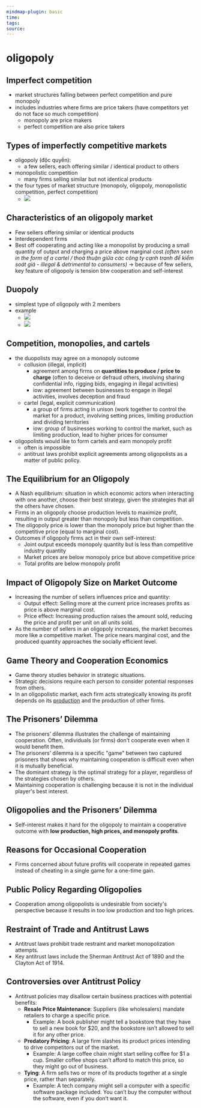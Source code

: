```yaml
---
mindmap-plugin: basic
time: 
tags: 
source:
---
```

# oligopoly
## Imperfect competition
- market structures falling between perfect competition and pure monopoly
- includes industries where firms are price takers (have competitors yet do not face so much competition)
	- monopoly are price makers
	- perfect competition are also price takers
<!--ID: 1708098043351-->

## Types of imperfectly competitive markets
- oligopoly (độc quyền):
	- a few sellers, each offering similar / identical product to others
- monopolistic competition
	- many firms selling similar but not identical products
- the four types of market structure (monopoly, oligopoly, monopolistic competition, perfect competition)
	- ![](https://i.imgur.com/07roAcc.png)
<!--ID: 1708098043357-->


## Characteristics of an oligopoly market
- Few sellers offering similar or identical products
- Interdependent firms
- Best off cooperating and acting like a monopolist by producing a small quantity of output and charging a price above marginal cost *(often seen in the form of a cartel / thoả thuận giữa các công ty cạnh tranh để kiểm soát giá - illegal & detrimental to consumers)*
-> because of few sellers, key feature of oligopoly is tension btw cooperation and self-interest
<!--ID: 1708098043363-->


## Duopoly
- simplest type of oligopoly with 2 members
- example
	- ![](https://i.imgur.com/na8ZBGO.png)
	- ![](https://i.imgur.com/bFE5iIh.png)
<!--ID: 1708098043368-->

## Competition, monopolies, and cartels
- the duopolists may agree on a monopoly outcome
	- collusion (illegal, implicit)
		- agreement among firms on **quantities to produce / price to charge** (often to deceive or defraud others, involving sharing confidential info, rigging bids, engaging in illegal activities)
		- iow: agreement between businesses to engage in illegal activities, involves deception and fraud
	- cartel (legal, explicit communication)
		- a group of firms acting in unison (work together to control the market for a product, involving setting prices, limiting production and dividing territories
		- iow: group of businesses working to control the market, such as limiting production, lead to higher prices for consumer
- oligopolists would like to form cartels and earn monopoly profit
	- often is impossible
	- antitrust laws prohibit explicit agreements among oligopolists as a matter of public policy.
<!--ID: 1708098043370-->


## The Equilibrium for an Oligopoly
- A Nash equilibrium: situation in which economic actors when interacting with one another, choose their best strategy, given the strategies that all the others have chosen.
- Firms in an oligopoly choose production levels to maximize profit, resulting in output greater than monopoly but less than competition.
- The oligopoly price is lower than the monopoly price but higher than the competitive price (equal to marginal cost).
- Outcomes if oligopoly firms act in their own self-interest:
	- Joint output exceeds monopoly quantity but is less than competitive industry quantity
	- Market prices are below monopoly price but above competitive price
	- Total profits are below monopoly profit
<!--ID: 1708098043376-->


## Impact of Oligopoly Size on Market Outcome
- Increasing the number of sellers influences price and quantity:
	- Output effect: Selling more at the current price increases profits as price is above marginal cost.
	- Price effect: Increasing production raises the amount sold, reducing the price and profit per unit on all units sold.
- As the number of sellers in an oligopoly increases, the market becomes more like a competitive market. The price nears marginal cost, and the produced quantity approaches the socially efficient level.
<!--ID: 1708098043380-->


## Game Theory and Cooperation Economics
- Game theory studies behavior in strategic situations.
- Strategic decisions require each person to consider potential responses from others.
- In an oligopolistic market, each firm acts strategically knowing its profit depends on its <u>production</u> and the production of other firms.
<!--ID: 1708098043384-->


## The Prisoners’ Dilemma
- The prisoners’ dilemma illustrates the challenge of maintaining cooperation. Often, individuals (or firms) don't cooperate even when it would benefit them.
- The prisoners’ dilemma is a specific "game" between two captured prisoners that shows why maintaining cooperation is difficult even when it is mutually beneficial.
- The dominant strategy is the optimal strategy for a player, regardless of the strategies chosen by others.
- Maintaining cooperation is challenging because it is not in the individual player's best interest.
<!--ID: 1708098043387-->


## Oligopolies and the Prisoners’ Dilemma
- Self-interest makes it hard for the oligopoly to maintain a cooperative outcome with **low production, high prices, and monopoly profits**.
<!--ID: 1708098043390-->


## Reasons for Occasional Cooperation
- Firms concerned about future profits will cooperate in repeated games instead of cheating in a single game for a one-time gain.
<!--ID: 1708098043396-->


## Public Policy Regarding Oligopolies
- Cooperation among oligopolists is undesirable from society's perspective because it results in too low production and too high prices.
<!--ID: 1708098043401-->

## Restraint of Trade and Antitrust Laws
- Antitrust laws prohibit trade restraint and market monopolization attempts.
- Key antitrust laws include the Sherman Antitrust Act of 1890 and the Clayton Act of 1914.
<!--ID: 1708098043405-->


## Controversies over Antitrust Policy
- Antitrust policies may disallow certain business practices with potential benefits:
    - **Resale Price Maintenance**: Suppliers (like wholesalers) mandate retailers to charge a specific price.
	    - Example: A book publisher might tell a bookstore that they have to sell a new book for $20, and the bookstore isn’t allowed to sell it for any other price.
    - **Predatory Pricing**: A large firm slashes its product prices intending to drive competitors out of the market.
	    - Example: A large coffee chain might start selling coffee for $1 a cup. Smaller coffee shops can’t afford to match this price, so they might go out of business.
    - **Tying**: A firm sells two or more of its products together at a single price, rather than separately.
	    - Example: A tech company might sell a computer with a specific software package included. You can’t buy the computer without the software, even if you don’t want it.
<!--ID: 1708098043409-->
